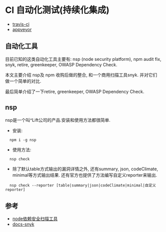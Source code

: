 # CI 自动化测试(持续化集成)


- [travis-ci](https://travis-ci.org/)
- [ appveyor ](https://www.appveyor.com/)




## 自动化工具

目前已知的这类自动化工具主要有: nsp (node security platform), npm audit fix, snyk, retire, greenkeeper, OWASP Dependency Check.

本文主要介绍 nsp及 npm 收购后做的整合, 和一个商用扫描工具snyk. 并对它们做一个简单的对比.   

最后简单介绍了一下retire, greenkeeper, OWASP Dependency Check.


## nsp

nsp是一个叫^Lift公司的产品.安装和使用方法都很简单.

- 安装:
```
  npm i -g nsp
```

- 使用方法:
```
  nsp check
```

- 除了默认table方式输出的漏洞详情之外, 还有summary, json, codeClimate, minimal等方式输出结果. 还有官方也提供了方法编写自定义reporter来输出.
```
  nsp check --reporter [table|summary|json|codeClimate|minimal|自定义reporter]
```


## 参考
- [node依赖安全扫描工具](https://blog.csdn.net/chris_linchen/article/details/82685164)
- [docs-snyk](https://snyk.io/docs/)
